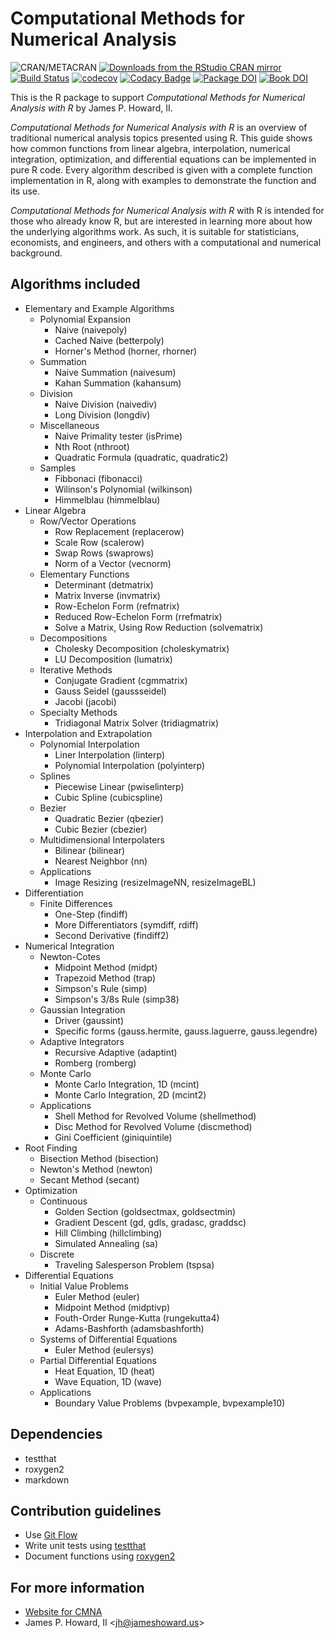 # Computational Methods for Numerical Analysis

![CRAN/METACRAN](https://img.shields.io/cran/v/cmna)
[![Downloads from the RStudio CRAN mirror](https://cranlogs.r-pkg.org/badges/cmna)](https://cran.r-project.org/package=cmna)
[![Build Status](https://github.com/k3jph/cmna-pkg/actions/workflows/check-release.yaml/badge.svg?branch=main)](https://github.com/k3jph/cmna-pkg/actions/workflows/check-release.yaml)
[![codecov](https://codecov.io/gh/k3jph/cmna-pkg/branch/master/graph/badge.svg)](https://codecov.io/gh/k3jph/cmna-pkg)
[![Codacy Badge](https://app.codacy.com/project/badge/Grade/75dad26c84804291ab359fc32e67f635)](https://www.codacy.com/gh/k3jph/cmna-pkg/dashboard?utm_source=github.com&amp;utm_medium=referral&amp;utm_content=k3jph/cmna-pkg&amp;utm_campaign=Badge_Grade)
[![Package DOI](https://img.shields.io/badge/Package_DOI-10.5281%2Fzenodo.3249230-blue.svg)](https://doi.org/10.5281/zenodo.3249230)
[![Book DOI](https://img.shields.io/badge/Book_DOI-10.1201%2F9781315120195-blue.svg)](https://doi.org/10.1201/9781315120195)

This is the R package to support _Computational Methods for Numerical
Analysis with R_ by James P. Howard, II.

_Computational Methods for Numerical Analysis with R_ is an overview
of traditional numerical analysis topics presented using R. This
guide shows how common functions from linear algebra, interpolation,
numerical integration, optimization, and differential equations can
be implemented in pure R code. Every algorithm described is given
with a complete function implementation in R, along with examples
to demonstrate the function and its use.

_Computational Methods for Numerical Analysis with R_ with R is
intended for those who already know R, but are interested in learning
more about how the underlying algorithms work. As such, it is
suitable for statisticians, economists, and engineers, and others
with a computational and numerical background.

## Algorithms included

* Elementary and Example Algorithms
  * Polynomial Expansion
    * Naive (naivepoly)
	* Cached Naive (betterpoly)
	* Horner's Method (horner, rhorner)
  * Summation
    * Naive Summation (naivesum)
    * Kahan Summation (kahansum)
  * Division
    * Naive Division (naivediv)
    * Long Division (longdiv)
  * Miscellaneous
    * Naive Primality tester (isPrime)
	* Nth Root (nthroot)
	* Quadratic Formula (quadratic, quadratic2)
  * Samples
    * Fibbonaci (fibonacci)
	* Wilinson's Polynomial (wilkinson)
    * Himmelblau (himmelblau)
* Linear Algebra
  * Row/Vector Operations
    * Row Replacement (replacerow)
	* Scale Row (scalerow)
	* Swap Rows (swaprows)
	* Norm of a Vector (vecnorm)
  * Elementary Functions
    * Determinant (detmatrix)
	* Matrix Inverse (invmatrix)
	* Row-Echelon Form (refmatrix)
	* Reduced Row-Echelon Form (rrefmatrix)
	* Solve a Matrix, Using Row Reduction (solvematrix)
  * Decompositions
    * Cholesky Decomposition (choleskymatrix)
	* LU Decomposition (lumatrix)
  * Iterative Methods
    * Conjugate Gradient (cgmmatrix)
	* Gauss Seidel (gaussseidel)
	* Jacobi (jacobi)
  * Specialty Methods
    * Tridiagonal Matrix Solver (tridiagmatrix)
* Interpolation and Extrapolation
  * Polynomial Interpolation
    * Liner Interpolation (linterp)
	* Polynomial Interpolation (polyinterp)
  * Splines
    * Piecewise Linear (pwiselinterp)
    * Cubic Spline (cubicspline)
  * Bezier
    * Quadratic Bezier (qbezier)
    * Cubic Bezier (cbezier)
  * Multidimensional Interpolaters
    * Bilinear (bilinear)
	* Nearest Neighbor (nn)
  * Applications
    * Image Resizing (resizeImageNN, resizeImageBL)
* Differentiation
  * Finite Differences
    * One-Step (findiff)
	* More Differentiators (symdiff, rdiff)
	* Second Derivative (findiff2)
* Numerical Integration
  * Newton-Cotes
	* Midpoint Method (midpt)
	* Trapezoid Method (trap)
	* Simpson's Rule (simp)
	* Simpson's 3/8s Rule (simp38)
  * Gaussian Integration
    * Driver (gaussint)
	* Specific forms (gauss.hermite, gauss.laguerre, gauss.legendre)
  * Adaptive Integrators
    * Recursive Adaptive (adaptint)
	* Romberg (romberg)
  * Monte Carlo
    * Monte Carlo Integration, 1D (mcint)
	* Monte Carlo Integration, 2D (mcint2)
  * Applications
    * Shell Method for Revolved Volume (shellmethod)
    * Disc Method for Revolved Volume (discmethod)
	* Gini Coefficient (giniquintile)
* Root Finding
  * Bisection Method (bisection)
  * Newton's Method (newton)
  * Secant Method (secant)
* Optimization
  * Continuous
    * Golden Section (goldsectmax, goldsectmin)
    * Gradient Descent (gd, gdls, gradasc, graddsc)
	* Hill Climbing (hillclimbing)
	* Simulated Annealing (sa)
  * Discrete
    * Traveling Salesperson Problem (tspsa)
* Differential Equations
  * Initial Value Problems
    * Euler Method (euler)
	* Midpoint Method (midptivp)
	* Fouth-Order Runge-Kutta (rungekutta4)
    * Adams-Bashforth (adamsbashforth)
  * Systems of Differential Equations
    * Euler Method (eulersys)
  * Partial Differential Equations
    * Heat Equation, 1D (heat)
	* Wave Equation, 1D (wave)
  * Applications
    * Boundary Value Problems (bvpexample, bvpexample10)

## Dependencies

* testthat
* roxygen2
* markdown

## Contribution guidelines

* Use [Git Flow](http://nvie.com/posts/a-successful-git-branching-model/)
* Write unit tests using [testthat](https://github.com/hadley/testthat)
* Document functions using [roxygen2](https://github.com/yihui/roxygen2)

## For more information

* [Website for CMNA](https://jameshoward.us/cmna/)
* James P. Howard, II <<jh@jameshoward.us>>
